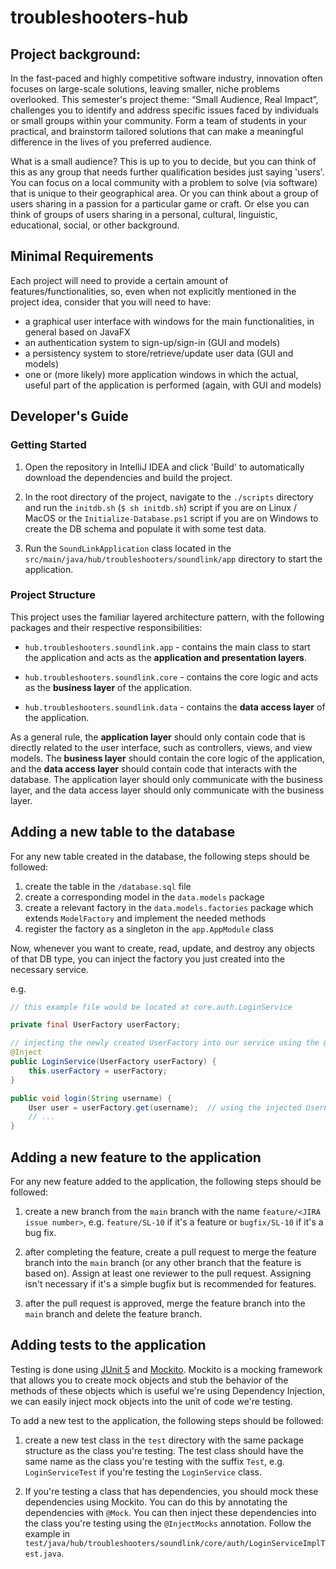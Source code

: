# troubleshooters-hub

## Project background:

In the fast-paced and highly competitive software industry, innovation often focuses on large-scale solutions, leaving smaller, niche problems overlooked. This semester's project theme: “Small Audience, Real Impact”, challenges you to identify and address specific issues faced by individuals or small groups within your community. Form a team of students in your practical, and brainstorm tailored solutions that can make a meaningful difference in the lives of you preferred audience.

What is a small audience? This is up to you to decide, but you can think of this as any group that needs further qualification besides just saying 'users'. You can focus on a local community with a problem to solve (via software) that is unique to their geographical area. Or you can think about a group of users sharing in a passion for a particular game or craft. Or else you can think of groups of users sharing in a personal, cultural, linguistic, educational, social, or other background. 

## Minimal Requirements

Each project will need to provide a certain amount of features/functionalities, so, even when not explicitly mentioned in the project idea, consider that you will need to have:

- a graphical user interface with windows for the main functionalities, in general based on JavaFX
- an authentication system to sign-up/sign-in (GUI and models)
- a persistency system to store/retrieve/update user data (GUI and models)
- one or (more likely) more application windows in which the actual, useful part of the application is performed (again, with GUI and models)

## Developer's Guide

### Getting Started

1. Open the repository in IntelliJ IDEA and click 'Build' to automatically download the dependencies and build the project.

2. In the root directory of the project, navigate to the `./scripts` directory and run the `initdb.sh` (`$ sh initdb.sh`) script if you are on Linux / MacOS or the `Initialize-Database.ps1` script if you are on Windows to create the DB schema and populate it with some test data.

3. Run the `SoundLinkApplication` class located in the `src/main/java/hub/troubleshooters/soundlink/app` directory to start the application.

### Project Structure

This project uses the familiar layered architecture pattern, with the following packages and their respective responsibilities:

- `hub.troubleshooters.soundlink.app` - contains the main class to start the application and acts as the **application and presentation layers**.

- `hub.troubleshooters.soundlink.core` - contains the core logic and acts as the **business layer** of the application.

- `hub.troubleshooters.soundlink.data` - contains the **data access layer** of the application.

As a general rule, the **application layer** should only contain code that is directly related to the user interface, such as controllers, views, and view models. The **business layer** should contain the core logic of the application, and the **data access layer** should contain code that interacts with the database. The application layer should only communicate with the business layer, and the data access layer should only communicate with the business layer.

## Adding a new table to the database

For any new table created in the database, the following steps should be followed:

1. create the table in the `/database.sql` file
2. create a corresponding model in the `data.models` package
3. create a relevant factory in the `data.models.factories` package which extends `ModelFactory` and implement the needed methods
4. register the factory as a singleton in the `app.AppModule` class

Now, whenever you want to create, read, update, and destroy any objects of that DB type, you can inject the factory you just created into the necessary service.

e.g.

```java
// this example file would be located at core.auth.LoginService

private final UserFactory userFactory;

// injecting the newly created UserFactory into our service using the @Inject decorator
@Inject
public LoginService(UserFactory userFactory) {
    this.userFactory = userFactory;
}

public void login(String username) {
    User user = userFactory.get(username);  // using the injected UserFactory to call the DB to get the user.
    // ...
}
```

## Adding a new feature to the application

For any new feature added to the application, the following steps should be followed:

1. create a new branch from the `main` branch with the name `feature/<JIRA issue number>`, e.g. `feature/SL-10` if it's a feature or `bugfix/SL-10` if it's a bug fix.

2. after completing the feature, create a pull request to merge the feature branch into the `main` branch (or any other branch that the feature is based on). Assign at least one reviewer to the pull request. Assigning isn't necessary if it's a simple bugfix but is recommended for features.

3. after the pull request is approved, merge the feature branch into the `main` branch and delete the feature branch.


## Adding tests to the application

Testing is done using [JUnit 5](https://junit.org/junit5/) and [Mockito](https://site.mockito.org/). Mockito is a mocking framework that allows you to create mock objects and stub the behavior of the methods of these objects which is useful we're using Dependency Injection, we can easily inject mock objects into the unit of code we're testing.

To add a new test to the application, the following steps should be followed:

1. create a new test class in the `test` directory with the same package structure as the class you're testing. The test class should have the same name as the class you're testing with the suffix `Test`, e.g. `LoginServiceTest` if you're testing the `LoginService` class.

2. If you're testing a class that has dependencies, you should mock these dependencies using Mockito. You can do this by annotating the dependencies with `@Mock`. You can then inject these dependencies into the class you're testing using the `@InjectMocks` annotation. Follow the example in `test/java/hub/troubleshooters/soundlink/core/auth/LoginServiceImplTest.java`.